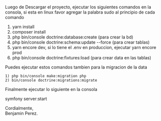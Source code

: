 Luego de Descargar el proyecto, ejecutar los siguientes comandos en la consola, si esta en linux favor agregar la palabra sudo al principio de cada comando

1) yarn install
2) composer install
3) php bin/console doctrine:database:create (para crear la bd)
4) php bin/console doctrine:schema:update --force (para crear tablas)
5) yarn encore dev, si lo tiene el .env en produccion, ejecutar yarn encore prod
6) php bin/console doctrine:fixtures:load (para crear data en las tablas)

Puedes ejecutar estos comandos tambien para la migracion de la data

    1) php bin/console make:migration php
    2) bin/console doctrine:migrations:migrate

Finalmente ejecutar lo siguiente en la consola

symfony server:start



Cordialmente, <br>
Benjamin Perez.
